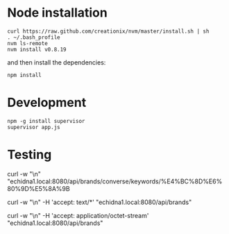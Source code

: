 # Node installation

```
curl https://raw.github.com/creationix/nvm/master/install.sh | sh
. ~/.bash_profile
nvm ls-remote
nvm install v0.8.19
```

and then install the dependencies:

```
npm install
```

# Development

```
npm -g install supervisor
supervisor app.js
```

# Testing

curl -w "\n" "echidna1.local:8080/api/brands/converse/keywords/%E4%BC%8D%E6%80%9D%E5%8A%9B

curl -w "\n" -H 'accept: text/*' "echidna1.local:8080/api/brands"

curl -w "\n" -H 'accept: application/octet-stream' "echidna1.local:8080/api/brands"
